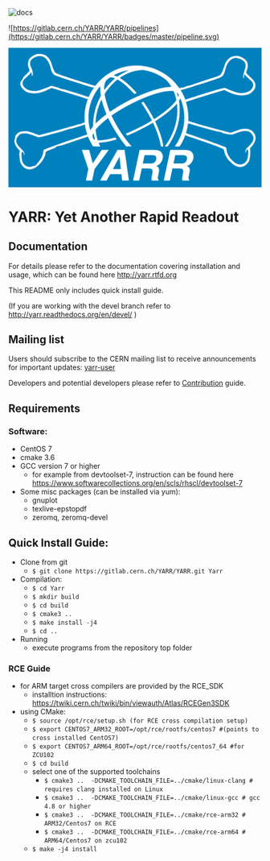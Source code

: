 ![docs](http://readthedocs.org/projects/yarr/badge/?version=latest)

![https://gitlab.cern.ch/YARR/YARR/pipelines](https://gitlab.cern.ch/YARR/YARR/badges/master/pipeline.svg)

![logo](docs/images/logo_blue_inv.png)

# YARR: Yet Another Rapid Readout

## Documentation

For details please refer to the documentation covering installation and usage, which can be found here http://yarr.rtfd.org 

This README only includes quick install guide.

(If you are working with the devel branch refer to http://yarr.readthedocs.org/en/devel/ )

## Mailing list

Users should subscribe to the CERN mailing list to receive announcements for important updates: [yarr-user](https://e-groups.cern.ch/e-groups/EgroupsSubscription.do?egroupName=yarr-users)

Developers and potential developers please refer to [Contribution](CONTRIBUTING.md) guide.

## Requirements

### Software:

- CentOS 7
- cmake 3.6
- GCC version 7 or higher
    - for example from devtoolset-7, instruction can be found here https://www.softwarecollections.org/en/scls/rhscl/devtoolset-7
- Some misc packages (can be installed via yum):
    - gnuplot
    - texlive-epstopdf
    - zeromq, zeromq-devel

## Quick Install Guide:
- Clone from git 
	- ``$ git clone https://gitlab.cern.ch/YARR/YARR.git Yarr``
- Compilation:
    - ``$ cd Yarr``
    - ``$ mkdir build``
    - ``$ cd build``
    - ``$ cmake3 ..``
    - ``$ make install -j4``
    - ``$ cd ..``
- Running
    - execute programs from the repository top folder

### RCE Guide
- for ARM target cross compilers are provided by the RCE_SDK
    - installtion instructions: https://twiki.cern.ch/twiki/bin/viewauth/Atlas/RCEGen3SDK
- using CMake:
    - ``$ source /opt/rce/setup.sh (for RCE cross compilation setup)``
    - ``$ export CENTOS7_ARM32_ROOT=/opt/rce/rootfs/centos7 #(points to cross installed CentOS7)``
    - ``$ export CENTOS7_ARM64_ROOT=/opt/rce/rootfs/centos7_64 #for ZCU102 ``
    - ``$ cd build``
    - select one of the supported toolchains
        - ``$ cmake3 ..  -DCMAKE_TOOLCHAIN_FILE=../cmake/linux-clang # requires clang installed on Linux ``
        - ``$ cmake3 ..  -DCMAKE_TOOLCHAIN_FILE=../cmake/linux-gcc # gcc 4.8 or higher ``
        - ``$ cmake3 ..  -DCMAKE_TOOLCHAIN_FILE=../cmake/rce-arm32 # ARM32/Centos7 on RCE ``
        - ``$ cmake3 ..  -DCMAKE_TOOLCHAIN_FILE=../cmake/rce-arm64 # ARM64/Centos7 on zcu102 ``
    - ``$ make -j4 install ``
